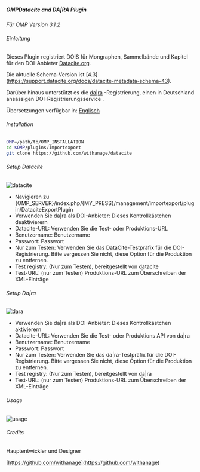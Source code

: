 ##### OMPDatacite and DA|RA Plugin

*Für OMP Version 3.1.2*

###### Einleitung
Dieses Plugin registriert DOIS für Mongraphen, Sammelbände und Kapitel für den DOI-Anbieter [Datacite.org](https://datacite.org).

Die aktuelle Schema-Version ist [4.3] (https://support.datacite.org/docs/datacite-metadata-schema-43).

Darüber hinaus unterstützt es die [da|ra](https://www.da-ra.de/home/) -Registrierung, einen in Deutschland ansässigen  DOI-Registrierungsservice .

Übersetzungen verfügbar in: [Englisch](README.md)
######  Installation
```bash
OMP=/path/to/OMP_INSTALLATION
cd $OMP/plugins/importexport
git clone https://github.com/withanage/datacite
```

######  Setup Datacite
![datacite](www/datacite.png)
* Navigieren zu {OMP_SERVER}/index.php/{MY_PRESS}/management/importexport/plugin/DataciteExportPlugin
* Verwenden Sie da|ra als DOI-Anbieter: Dieses Kontrollkästchen deaktivierern
* Datacite-URL: Verwenden Sie die Test- oder Produktions-URL
* Benutzername: Benutzername
* Passwort: Passwort
* Nur zum Testen: Verwenden Sie das DataCite-Testpräfix für die DOI-Registrierung. Bitte vergessen Sie nicht, diese Option für die Produktion zu entfernen.
* Test registry: (Nur zum Testen), bereitgestellt von datacite
* Test-URL: (nur zum Testen) Produktions-URL zum Überschreiben der XML-Einträge
######  Setup Da|ra
![dara](www/dara.png)
* Verwenden Sie da|ra als DOI-Anbieter: Dieses Kontrollkästchen aktivierern
* Datacite-URL: Verwenden Sie die Test- oder Produktions  API von da|ra
* Benutzername: Benutzername
* Passwort: Passwort
* Nur zum Testen: Verwenden Sie das da|ra-Testpräfix für die DOI-Registrierung. Bitte vergessen Sie nicht, diese Option für die Produktion zu entfernen.
* Test registry: (Nur zum Testen), bereitgestellt von   da|ra
* Test-URL: (nur zum Testen) Produktions-URL zum Überschreiben der XML-Einträge

###### Usage
![usage](www/usage.gif)

######  Credits

Hauptentwickler und Designer

[https://github.com/withanage](https://github.com/withanage)
